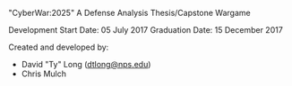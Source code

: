 "CyberWar:2025"
A Defense Analysis Thesis/Capstone Wargame

Development Start Date: 05 July 2017
Graduation Date: 15 December 2017

Created and developed by:
- David "Ty" Long (dtlong@nps.edu)
- Chris Mulch
